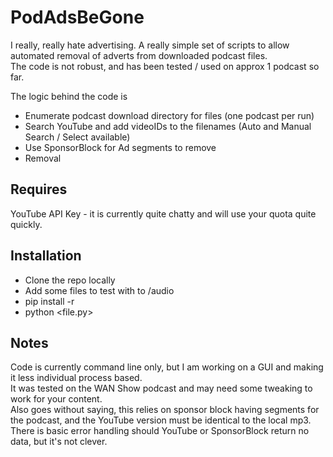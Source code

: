 # PodAdsBeGone

I really, really hate advertising. A really simple set of scripts to allow automated removal of adverts from downloaded podcast files.  
The code is not robust, and has been tested / used on approx 1 podcast so far.  

The logic behind the code is  
- Enumerate podcast download directory for files (one podcast per run)
- Search YouTube and add videoIDs to the filenames (Auto and Manual Search / Select available)
- Use SponsorBlock for Ad segments to remove
- Removal

## Requires
YouTube API Key - it is currently quite chatty and will use your quota quite quickly.  

## Installation
- Clone the repo locally  
- Add some files to test with to /audio
- pip install -r
- python <file.py>

## Notes
Code is currently command line only, but I am working on a GUI and making it less individual process based.  
It was tested on the WAN Show podcast and may need some tweaking to work for your content.  
Also goes without saying, this relies on sponsor block having segments for the podcast, and the YouTube version must be identical to the local mp3.  
There is basic error handling should YouTube or SponsorBlock return no data, but it's not clever.
